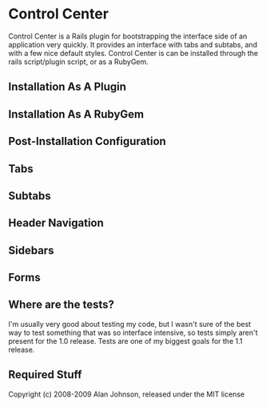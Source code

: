 Control Center
==============

Control Center is a Rails plugin for bootstrapping the interface side of an application very quickly. It provides an interface with tabs and subtabs, and with a few nice default styles. Control Center is can be installed through the rails script/plugin script, or as a RubyGem.

Installation As A Plugin
------------------------

Installation As A RubyGem
-------------------------

Post-Installation Configuration
-------------------------------

Tabs
----

Subtabs
-------

Header Navigation
-----------------

Sidebars
--------

Forms
-----

Where are the tests?
--------------------
I'm usually very good about testing my code, but I wasn't sure of the best way to test something that was so interface intensive, so tests simply aren't present for the 1.0 release. Tests are one of my biggest goals for the 1.1 release.

Required Stuff
--------------
Copyright (c) 2008-2009 Alan Johnson, released under the MIT license
